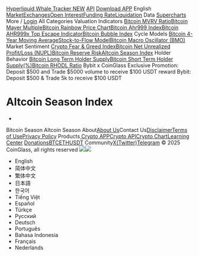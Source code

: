 [Hyperliquid Whale Tracker NEW](https://www.coinglass.com/hyperliquid)
[API](https://www.coinglass.com/pricing)
[Download APP](https://www.coinglass.com/download)
English
[](https://www.coinglass.com/)
[Market](https://www.coinglass.com/)[Exchanges](https://www.coinglass.com/exchanges)[Open Interest](https://www.coinglass.com/BitcoinOpenInterest)[Funding Rate](https://www.coinglass.com/FundingRate)[Liquidation](https://www.coinglass.com/LiquidationData)
Data
[Supercharts](https://www.coinglass.com/tv)
More
/
[Login](https://www.coinglass.com/login)
[](https://www.coinglass.com/)
All Categories
Valuation Indicators
[Bitcoin MVRV Ratio](https://www.coinglass.com/pro/i/mvrv-ratio)[Bitcoin Mayer Multiple](https://www.coinglass.com/pro/i/mayer-multiple)[Bitcoin Rainbow Price Chart](https://www.coinglass.com/pro/i/bitcoin-rainbow-chart)[Bitcoin Ahr999 Index](https://www.coinglass.com/pro/i/ahr999)[Bitcoin AHR999x Top Escape Indicator](https://www.coinglass.com/pro/i/ahr999-escape)[Bitcoin Bubble Index](https://www.coinglass.com/pro/i/bitcoinBubble)
Cycle Models
[Bitcoin 4-Year Moving Average](https://www.coinglass.com/pro/i/four-year-moving-average)[Stock-to-Flow Model](https://www.coinglass.com/pro/i/S2F)[Bitcoin Macro Oscillator (BMO)](https://www.coinglass.com/pro/i/oscillator)
Market Sentiment
[Crypto Fear & Greed Index](https://www.coinglass.com/pro/i/FearGreedIndex)[Bitcoin Net Unrealized Profit/Loss (NUPL)](https://www.coinglass.com/pro/i/nupl)[Bitcoin Reserve Risk](https://www.coinglass.com/pro/i/reserve-risk)[Altcoin Season Index](https://www.coinglass.com/pro/i/alt-coin-season)
Holder Behavior
[Bitcoin Long Term Holder Supply](https://www.coinglass.com/pro/i/long-term-holder-supply)[Bitcoin Short Term Holder Supply(%)](https://www.coinglass.com/pro/i/short-term-holder-supply)[Bitcoin RHODL Ratio](https://www.coinglass.com/pro/i/r-hodl-ratio)
Bybit x CoinGlass Exclusive Promotion: Deposit $500 and Trade $5000 volume to receive $100 USDT reward
Bybit: Deposit $500 & Trade 5k to receive $100 USDT
# Altcoin Season Index
-
Bitcoin Season
Altcoin Season
About[About Us](https://www.coinglass.com/aboutus)Contact Us[Disclaimer](https://www.coinglass.com/Disclaimer)[Terms of Use](https://www.coinglass.com/Disclaimer)[Privacy Policy](https://www.coinglass.com/privacy-policy)
Products[ Crypto APP](https://www.coinglass.com/download)[Crypto API](https://www.coinglass.com/pricing)[Crypto Chart](https://www.coinglass.com/pro)[Learning Center](https://www.coinglass.com/learn)
[Donations](https://www.coinglass.com/donations)[BTC](https://www.coinglass.com/donations)[ETH](https://www.coinglass.com/donations)[USDT](https://www.coinglass.com/donations)
Community[X(Twitter)](https://twitter.com/coinglass_com)[Telegram](https://t.me/Coinglass)
© 2025 CoinGlass, all rights reserved
[![](https://cdn.coinglasscdn.com/static/app-store.png)](https://www.coinglass.com/download)[![](https://cdn.coinglasscdn.com/static/google-play.png)](https://www.coinglass.com/download)
  * English
  * 简体中文
  * 繁体中文
  * 日本語
  * 한국어
  * Tiếng Việt
  * Español
  * Türkçe
  * Русский
  * Deutsch
  * Português
  * Bahasa Indonesia
  * Français
  * Nederlands


